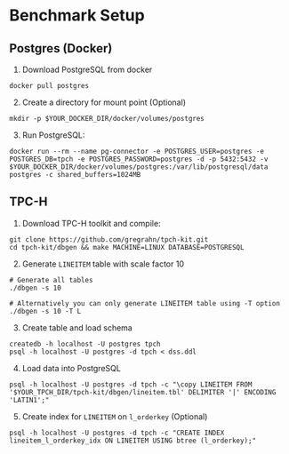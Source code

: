 # Benchmark Setup

## Postgres (Docker)

1. Download PostgreSQL from docker
```
docker pull postgres
```

2. Create a directory for mount point (Optional)
```
mkdir -p $YOUR_DOCKER_DIR/docker/volumes/postgres
```

3. Run PostgreSQL:
```
docker run --rm --name pg-connector -e POSTGRES_USER=postgres -e POSTGRES_DB=tpch -e POSTGRES_PASSWORD=postgres -d -p 5432:5432 -v $YOUR_DOCKER_DIR/docker/volumes/postgres:/var/lib/postgresql/data postgres -c shared_buffers=1024MB
```

## TPC-H

1. Download TPC-H toolkit and compile:
```
git clone https://github.com/gregrahn/tpch-kit.git
cd tpch-kit/dbgen && make MACHINE=LINUX DATABASE=POSTGRESQL
```

2. Generate `LINEITEM` table with scale factor 10
```
# Generate all tables
./dbgen -s 10

# Alternatively you can only generate LINEITEM table using -T option
./dbgen -s 10 -T L
```

3. Create table and load schema
```
createdb -h localhost -U postgres tpch
psql -h localhost -U postgres -d tpch < dss.ddl
```

4. Load data into PostgreSQL
```
psql -h localhost -U postgres -d tpch -c "\copy LINEITEM FROM '$YOUR_TPCH_DIR/tpch-kit/dbgen/lineitem.tbl' DELIMITER '|' ENCODING 'LATIN1';"
```

5. Create index for `LINEITEM` on `l_orderkey` (Optional)
```
psql -h localhost -U postgres -d tpch -c "CREATE INDEX lineitem_l_orderkey_idx ON LINEITEM USING btree (l_orderkey);"
```
